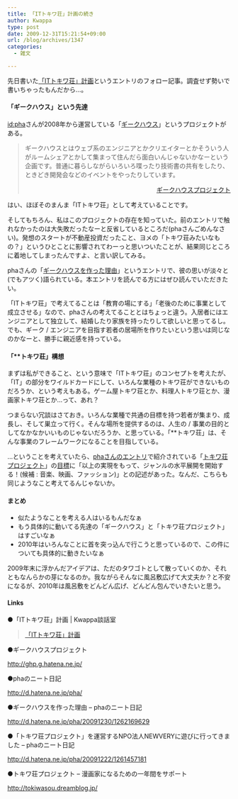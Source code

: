 ```yaml
---
title: 「ITトキワ荘」計画の続き
author: Kwappa
type: post
date: 2009-12-31T15:21:54+09:00
url: /blog/archives/1347
categories:
  - 雑文

---
```

先日書いた<a href="http://www.kwappa.net/blog/archives/1338" target="_blank" rel="noopener noreferrer">「ITトキワ荘」計画</a>というエントリのフォロー記事。調査せず勢いで書いちゃったもんだから…。

#### 「ギークハウス」という先達

<a href="http://d.hatena.ne.jp/pha/" target="_blank" rel="noopener noreferrer">id:pha</a>さんが2008年から運営している「<a href="http://ghp.g.hatena.ne.jp/" target="_blank" rel="noopener noreferrer">ギークハウス</a>」というプロジェクトがある。

> ギークハウスとはウェブ系のエンジニアとかクリエイターとかそういう人がルームシェアとかして集まって住んだら面白いんじゃないかなーという企画です。普通に暮らしながらいろいろ喋ったり技術書の共有をしたり、ときどき開発会などのイベントをやったりしています。
> 
> <p align="right">
>   <a href="http://ghp.g.hatena.ne.jp/" target="_blank" rel="noopener noreferrer">ギークハウスプロジェクト</a>
> </p>

<!--more-->


  
はい、ほぼそのまんま「ITトキワ荘」として考えていることです。
  
そしてもちろん、私はこのプロジェクトの存在を知っていた。前のエントリで触れなかったのは大失敗だったなーと反省しているところだ(phaさんごめんなさい)。発想のスタートが不動産投資だったこと、ヨメの「トキワ荘みたいなもの？」というひとことに影響されてわーっと思いついたことが、結果同じところに着地してしまったんですよ、と言い訳してみる。
  
phaさんの「<a href="http://d.hatena.ne.jp/pha/20091230/1262169629" target="_blank" rel="noopener noreferrer">ギークハウスを作った理由</a>」というエントリで、彼の思いが淡々と(でもアツく)語られている。本エントリを読んでる方にはぜひ読んでいただきたい。
  
「ITトキワ荘」で考えてることは「教育の場にする」「老後のために事業として成立させる」なので、phaさんの考えてることとはちょっと違う。入居者にはエンジニアとして独立して、結婚したり家族を持ったりして欲しいと思ってるし。でも、ギーク / エンジニアを目指す若者の居場所を作りたいという思いは同じなのかなーと、勝手に親近感を持っている。

#### 「**トキワ荘」構想

まずは私ができること、という意味で「ITトキワ荘」のコンセプトを考えたが、「IT」の部分をワイルドカードにして、いろんな業種のトキワ荘ができないものだろうか、という考えもある。ゲーム屋トキワ荘とか、料理人トキワ荘とか、漫画家トキワ荘とか…って、あれ？
  
つまらない冗談はさておき。いろんな業種で共通の目標を持つ若者が集まり、成長し、そして巣立って行く。そんな場所を提供するのは、人生の / 事業の目的としてなかなかいいものじゃないだろうか、と思っている。「**トキワ荘」は、そんな事業のフレームワークになることを目指している。
  
…ということを考えていたら、<a href="http://d.hatena.ne.jp/pha/20091222/1261457181" target="_blank" rel="noopener noreferrer">phaさんのエントリ</a>で紹介されている「<a href="http://tokiwasou.dreamblog.jp/" target="_blank" rel="noopener noreferrer">トキワ荘プロジェクト</a>」の<a href="http://tokiwasou.dreamblog.jp/19/18/" target="_blank" rel="noopener noreferrer">目標</a>に「以上の実現をもって、ジャンルの水平展開を開始する！(候補 : 音楽、映画、ファッション)」との記述があった。なんだ、こちらも同じようなこと考えてるんじゃないか。

#### まとめ

  * 似たようなことを考える人はいるもんだなぁ
  * もう具体的に動いてる先達の「ギークハウス」と「トキワ荘プロジェクト」はすごいなぁ
  * 2010年はいろんなことに首を突っ込んで行こうと思っているので、この件についても具体的に動きたいなぁ

2009年末に浮かんだアイデアは、ただのタワゴトとして散っていくのか、それともなんらかの芽になるのか。我ながらそんなに風呂敷広げて大丈夫か？と不安になるが、2010年は風呂敷をどんどん広げ、どんどん包んでいきたいと思う。

#### Links

●「ITトキワ荘」計画 | Kwappa談話室

<blockquote class="wp-embedded-content" data-secret="WusdTtPMAS">
  <p>
    <a href="http://www.kwappa.net/blog/archives/1338">「ITトキワ荘」計画</a>
  </p>
</blockquote>

<iframe title="&#8220;「ITトキワ荘」計画&#8221; &#8212; Kwappa談話室" class="wp-embedded-content" sandbox="allow-scripts" security="restricted" style="position: absolute; clip: rect(1px, 1px, 1px, 1px);" src="http://www.kwappa.net/blog/archives/1338/embed#?secret=WusdTtPMAS" data-secret="WusdTtPMAS" width="580" height="327" frameborder="0" marginwidth="0" marginheight="0" scrolling="no"></iframe>
  
●ギークハウスプロジェクト
  
http://ghp.g.hatena.ne.jp/
  
●phaのニート日記
  
http://d.hatena.ne.jp/pha/
  
●ギークハウスを作った理由 &#8211; phaのニート日記
  
http://d.hatena.ne.jp/pha/20091230/1262169629
  
●「トキワ荘プロジェクト」を運営するNPO法人NEWVERYに遊びに行ってきました &#8211; phaのニート日記
  
http://d.hatena.ne.jp/pha/20091222/1261457181
  
●トキワ荘プロジェクト &#8211; 漫画家になるための一年間をサポート
  
http://tokiwasou.dreamblog.jp/
